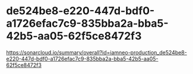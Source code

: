 # de524be8-e220-447d-bdf0-a1726efac7c9-835bba2a-bba5-42b5-aa05-62f5ce8472f3
https://sonarcloud.io/summary/overall?id=iamneo-production_de524be8-e220-447d-bdf0-a1726efac7c9-835bba2a-bba5-42b5-aa05-62f5ce8472f3
